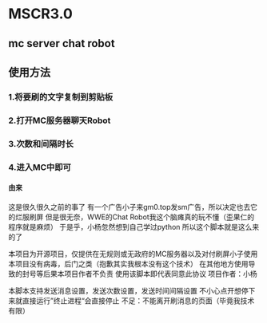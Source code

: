 # MSCR3.0
## mc server chat robot
## 使用方法
### 1.将要刷的文字复制到剪贴板
### 2.打开MC服务器聊天Robot
### 3.次数和间隔时长
### 4.进入MC中即可
#### 由来
这是很久很久之前的事了
有一个广告小子来gm0.top发sm广告，所以决定也去它的烂服刷屏
但是很无奈，WWE的Chat Robot我这个脑瘫真的玩不懂（歪果仁的程序就是麻烦）
于是乎，小杨忽然想到自己学过python
所以这个脚本就是这么来的了

本项目为开源项目，仅提供在无规则或无政府的MC服务器以及对付刷屏小子使用
本项目没有病毒，后门之类（抱歉其实我根本没有这个技术）
在其他地方使用导致的封号等后果本项目作者不负责
使用该脚本即代表同意此协议
项目作者：小杨

本脚本支持发送消息设置，发送次数设置，发送时间间隔设置
不小心点开想停下来就直接运行”终止进程“会直接停止
不足：不能离开刷消息的页面（毕竟我技术有限）
